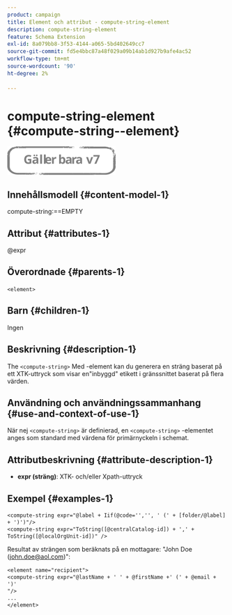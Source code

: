 ```yaml
---
product: campaign
title: Element och attribut - compute-string-element
description: compute-string-element
feature: Schema Extension
exl-id: 8a079bb8-3f53-4144-a065-5bd402649cc7
source-git-commit: fd5e4bbc87a48f029a09b14ab1d927b9afe4ac52
workflow-type: tm+mt
source-wordcount: '90'
ht-degree: 2%

---
```


# compute-string-element {#compute-string--element}

![](../../../assets/v7-only.svg)

## Innehållsmodell {#content-model-1}

compute-string:==EMPTY

## Attribut {#attributes-1}

@expr

## Överordnade {#parents-1}

`<element>`

## Barn {#children-1}

Ingen

## Beskrivning {#description-1}

The `<compute-string>` Med -element kan du generera en sträng baserat på ett XTK-uttryck som visar en&quot;inbyggd&quot; etikett i gränssnittet baserat på flera värden.

## Användning och användningssammanhang {#use-and-context-of-use-1}

När nej `<compute-string>` är definierad, en `<compute-string>` -elementet anges som standard med värdena för primärnyckeln i schemat.

## Attributbeskrivning {#attribute-description-1}

* **expr (sträng)**: XTK- och/eller Xpath-uttryck

## Exempel {#examples-1}

```
<compute-string expr="@label + Iif(@code='','', ' (' + [folder/@label] + ')')"/>  
<compute-string expr="ToString([@centralCatalog-id]) + ',' + ToString([@localOrgUnit-id])" />
```

Resultat av strängen som beräknats på en mottagare: &quot;John Doe (john.doe@aol.com)&quot;:

```
<element name="recipient">
<compute-string expr="@lastName + ' ' + @firstName +' (' + @email + ')'
"/>
...
</element>
```
